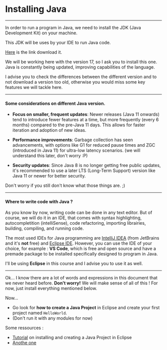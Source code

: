 # Installing Java

---

In order to run a program in Java, we need to install the JDK (Java Development Kit) on your machine.

This JDK will be uses by your IDE to run Java code.

[Here](https://www.oracle.com/java/technologies/downloads/#java17) is the link download it.

We will be working here with the version 17, so I ask you to install this one. Java is constantly being updated, improving capabilities of the language.

I advise you to check the differences between the different version and to not download a version too old, otherwise you would miss some key features we will tackle here.

---

#### Some considerations on different Java version.

- **Focus on smaller, frequent updates**: Newer releases (Java 11 onwards) tend to introduce fewer features at a time, but more frequently (every 6 months) compared to the pre-Java 11 days. This allows for faster iteration and adoption of new ideas.

- **Performance improvements**: Garbage collection has seen advancements, with options like G1 for reduced pause times and ZGC (introduced in Java 11) for ultra-low latency scenarios. (we will understand this later, don't worry :P)

- **Security updates**: Since Java 8 is no longer getting free public updates, it's recommended to use a later LTS (Long-Term Support) version like Java 11 or newer for better security.

Don't worry if you still don't know what those things are. ;)

---

#### Where to write code with Java ?

As you know by now, writing code can be done in any text editor. But of course, we will do it in an IDE, that comes with syntax highlighting, autocompletition (intelliSense), code refactoring, importing librairies, building, compiling, and running code.

The most used IDEs for Java programming are [IntelliJ IDEA](https://www.jetbrains.com/idea/) (from JetBrains and it's **not** free) and [Eclipse IDE](https://eclipseide.org/). However, you can use the IDE of your choice, for example : **VS Code**, which is free and open source and have a premade package to be installed specifically designed to program in Java.

I'll be using **Eclipse** in this course and I advise you to use it as well.

---

Ok... I know there are a lot of words and expressions in this document that we never heard before. **Don't worry!** We will make sense of all of this ! For now, just install everything mentioned below.

Now...

- Go look for **how to create a Java Project** in Eclipse and create your first project named `HelloWorld`.
- (Don't run it with any modules for now)

Some ressources :

- [Tutorial](https://youtu.be/xl5NCEDlkoU?si=D94R018ZU3iVYXlP) on installing and creating a Java Project in Eclipse
- [Anothe one](https://youtu.be/fqSlLlmYZkw?si=-LJFXsGrSRQ0zLLv)

